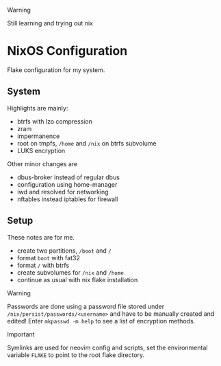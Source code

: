> [!Warning]
> Still learning and trying out nix

# NixOS Configuration

Flake configuration for my system.

## System

Highlights are mainly:

- btrfs with lzo compression
- zram
- impermanence
- root on tmpfs, `/home` and `/nix` on btrfs subvolume
- LUKS encryption

Other minor changes are

- dbus-broker instead of regular dbus
- configuration using home-manager
- iwd and resolved for networking
- nftables instead iptables for firewall

## Setup

These notes are for me.

- create two partitions, `/boot` and `/`
- format `boot` with fat32
- format `/` with btrfs
- create subvolumes for `/nix` and `/home`
- continue as usual with nix flake installation

> [!Warning]
> Passwords are done using a password file stored under
> `/nix/persist/passwords/<username>` and have to be manually created and
> edited! Enter `mkpasswd -m help` to see a list of encryption methods.

> [!Important]
> Symlinks are used for neovim config and scripts, set the environmental
> variable `FLAKE` to point to the root flake directory.
